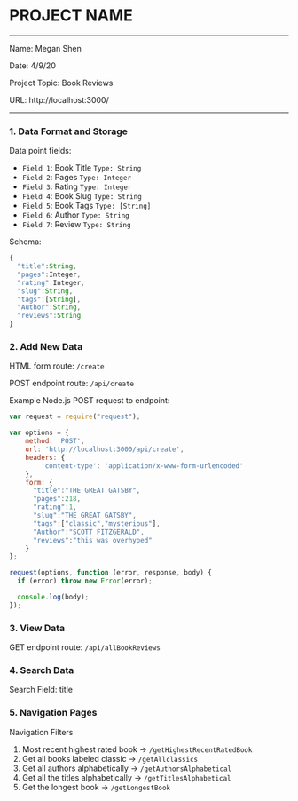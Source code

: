 
# PROJECT NAME

---

Name: Megan Shen

Date: 4/9/20

Project Topic: Book Reviews

URL: http://localhost:3000/

---


### 1. Data Format and Storage

Data point fields:
- `Field 1`: Book Title     `Type: String`
- `Field 2`: Pages          `Type: Integer`
- `Field 3`: Rating         `Type: Integer`
- `Field 4`: Book Slug      `Type: String`
- `Field 5`: Book Tags      `Type: [String]`
- `Field 6`: Author         `Type: String`
- `Field 7`: Review         `Type: String`

Schema:
```javascript
{
  "title":String,
  "pages":Integer,
  "rating":Integer,
  "slug":String,
  "tags":[String],
  "Author":String,
  "reviews":String
}
```

### 2. Add New Data

HTML form route: `/create`

POST endpoint route: `/api/create`

Example Node.js POST request to endpoint:
```javascript
var request = require("request");

var options = {
    method: 'POST',
    url: 'http://localhost:3000/api/create',
    headers: {
        'content-type': 'application/x-www-form-urlencoded'
    },
    form: {
      "title":"THE GREAT GATSBY",
      "pages":218,
      "rating":1,
      "slug":"THE_GREAT_GATSBY",
      "tags":["classic","mysterious"],
      "Author":"SCOTT FITZGERALD",
      "reviews":"this was overhyped"
    }
};

request(options, function (error, response, body) {
  if (error) throw new Error(error);

  console.log(body);
});
```

### 3. View Data

GET endpoint route: `/api/allBookReviews`

### 4. Search Data

Search Field: title

### 5. Navigation Pages

Navigation Filters
1. Most recent highest rated book -> `/getHighestRecentRatedBook`
2. Get all books labeled classic -> `/getAllclassics`
3. Get all authors alphabetically -> `/getAuthorsAlphabetical`
4. Get all the titles alphabetically -> `/getTitlesAlphabetical`
5. Get the longest book -> `/getLongestBook`
